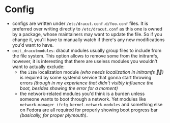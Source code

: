 # Config

* configs are written under `/etc/dracut.conf.d/foo.conf` files. It is preferred over writing directly to `/etc/dracut.conf` as this one is owned by a package, whose maintainers may want to update the file. So if you change it, you'll have to manually watch if there's any new modifications you'd want to have.
* `omit_dracutmodules`: dracut modules usually group files to include from the file system. This option allows to remove some from the initramfs, however, it is interesting that there are useless modules you wouldn't want to actually exclude:
    * the `i18n` localization module *(who needs localization in initramfs 🤷‍♂️)* is required by some systemd service that gonna start throwing errors *(though in my experience that didn't visibly influence the boot, besides showing the error for a moment)*
    * the network-related modules you'd think is a burden unless someone wants to boot through a network. Yet modules like `network-manager ifcfg kernel-network-modules` and something else on Fedora are all required for properly showing boot progress bar *(basically, for proper plymouth)*.
